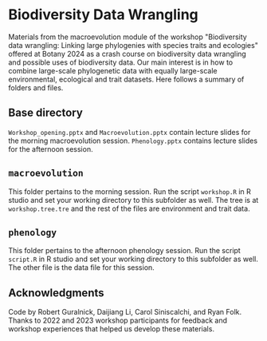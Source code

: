# Biodiversity Data Wrangling
Materials from the macroevolution module of the workshop "Biodiversity data wrangling: Linking large phylogenies with species traits and ecologies" offered at Botany 2024 as a crash course on biodiversity data wrangling and possible uses of biodiversity data. Our main interest is in how to combine large-scale phylogenetic data with equally large-scale environmental, ecological and trait datasets. Here follows a summary of folders and files.

## Base directory
`Workshop_opening.pptx` and `Macroevolution.pptx` contain lecture slides for the morning macroevolution session. `Phenology.pptx` contains lecture slides for the afternoon session.

## `macroevolution`
This folder pertains to the morning session. Run the script `workshop.R` in R studio and set your working directory to this subfolder as well. The tree is at `workshop.tree.tre` and the rest of the files are environment and trait data.

## `phenology`
This folder pertains to the afternoon phenology session. Run the script `script.R` in R studio and set your working directory to this subfolder as well. The other file is the data file for this session.

## Acknowledgments
Code by Robert Guralnick, Daijiang Li, Carol Siniscalchi, and Ryan Folk. Thanks to 2022 and 2023 workshop participants for feedback and workshop experiences that helped us develop these materials.
